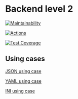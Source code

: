 # Backend level 2

[![Maintainability](https://api.codeclimate.com/v1/badges/21e2e33d8ae4bdaf502c/maintainability)](https://codeclimate.com/github/CENTneRMOB/backend-project-lvl2/maintainability)

[![Actions](https://github.com/CENTneRMOB/backend-project-lvl2/workflows/Node.js%20CI/badge.svg?branch=master)](https://github.com/CENTneRMOB/backend-project-lvl2/actions)

[![Test Coverage](https://api.codeclimate.com/v1/badges/21e2e33d8ae4bdaf502c/test_coverage)](https://codeclimate.com/github/CENTneRMOB/backend-project-lvl2/test_coverage)

## Using cases

[JSON using case](https://asciinema.org/a/353643 "GenDiff using case with JSON files")

[YAML using case](https://asciinema.org/a/355591 "GenDiff using case with YAML files")

[INI using case](https://asciinema.org/a/356117 "GenDiff using case with INI files")
